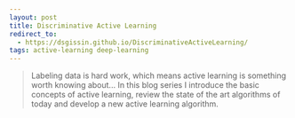 ```yaml
---
layout: post
title: Discriminative Active Learning
redirect_to:
  - https://dsgissin.github.io/DiscriminativeActiveLearning/
tags: active-learning deep-learning
---
```


> Labeling data is hard work, which means active learning is something worth knowing about... In this blog series I introduce the basic concepts of active learning, review the state of the art algorithms of today and develop a new active learning algorithm.

<!--more-->